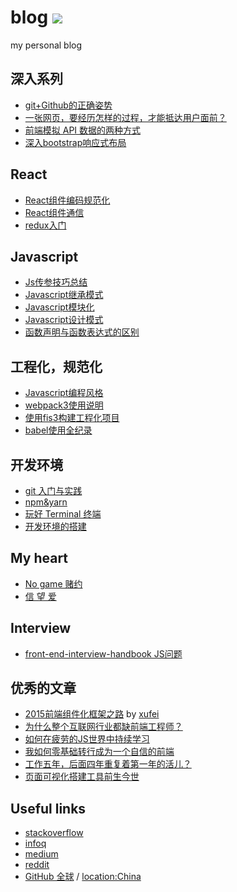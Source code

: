 blog  [![](https://img.shields.io/github/issues/xiaoyueyue165/blog.svg)](https://github.com/xiaoyueyue165/blog/issues)
====

my personal blog

## 深入系列

- [git+Github的正确姿势 ](https://github.com/xiaoyueyue165/blog/issues/2)
- [一张网页，要经历怎样的过程，才能抵达用户面前？](https://github.com/xiaoyueyue165/blog/blob/master/docs/%E4%B8%80%E5%BC%A0%E7%BD%91%E9%A1%B5%EF%BC%8C%E8%A6%81%E7%BB%8F%E5%8E%86%E6%80%8E%E6%A0%B7%E7%9A%84%E8%BF%87%E7%A8%8B%EF%BC%8C%E6%89%8D%E8%83%BD%E6%8A%B5%E8%BE%BE%E7%94%A8%E6%88%B7%E9%9D%A2%E5%89%8D%EF%BC%9F.md) 
- [前端模拟 API 数据的两种方式](https://github.com/xiaoyueyue165/blog/issues/25)
- [深入bootstrap响应式布局](https://github.com/xiaoyueyue165/blog/issues/37)

## React

- [React组件编码规范化](https://github.com/xiaoyueyue165/blog/issues/9)
- [React组件通信 ](https://github.com/xiaoyueyue165/blog/issues/27)
- [redux入门](https://github.com/xiaoyueyue165/blog/issues/34)

## Javascript

- [Js传参技巧总结](https://github.com/xiaoyueyue165/blog/issues/5)
- [Javascript继承模式](https://github.com/xiaoyueyue165/blog/issues/17)
- [Javascript模块化](https://github.com/xiaoyueyue165/blog/issues/23)
- [Javascript设计模式](https://github.com/xiaoyueyue165/blog/issues/26)
- [函数声明与函数表达式的区别](https://github.com/xiaoyueyue165/blog/issues/10)

## 工程化，规范化

- [Javascript编程风格](https://github.com/xiaoyueyue165/blog/issues/11)
- [webpack3使用说明](https://github.com/xiaoyueyue165/blog/issues/33)
- [使用fis3构建工程化项目](https://github.com/xiaoyueyue165/blog/issues/14) 
- [babel使用全纪录](https://github.com/xiaoyueyue165/blog/issues/16) 

## 开发环境

- [git 入门与实践 ](https://github.com/xiaoyueyue165/blog/issues/1)
- [npm&yarn](https://github.com/xiaoyueyue165/blog/issues/7)
- [玩好 Terminal 终端 ](https://github.com/xiaoyueyue165/blog/issues/42)
- [开发环境的搭建](https://github.com/xiaoyueyue165/blog/issues/3)


## My heart

- [No game 赌约](https://github.com/xiaoyueyue165/blog/issues/13)
- [信 望 爱](https://github.com/xiaoyueyue165/blog/issues/41)

## Interview

- [front-end-interview-handbook JS问题](https://github.com/xiaoyueyue165/blog/issues/15)

## 优秀的文章

- [2015前端组件化框架之路](https://github.com/xufei/blog/issues/19) by [xufei](https://github.com/xufei)
- [为什么整个互联网行业都缺前端工程师？](https://zhuanlan.zhihu.com/p/20598089)
- [如何在疲劳的JS世界中持续学习](https://github.com/ProtoTeam/blog/blob/master/201805/1.md)
- [我如何零基础转行成为一个自信的前端](https://juejin.im/post/5bb9aed1e51d451a3f4c3923?utm_source=gold_browser_extension)
- [工作五年，后面四年重复着第一年的活儿？](https://www.barretlee.com/blog/2016/07/21/donnot-repeat-yourself/)
- [页面可视化搭建工具前生今世](https://zhuanlan.zhihu.com/p/37171897)

## Useful links

- [stackoverflow](https://stackoverflow.com/users/8273471/xiaoyueyue)
- [infoq](http://www.infoq.com/cn/)
- [medium](https://medium.com/)
- [reddit](https://www.reddit.com/)
- [GitHub 全球](https://www.diycode.cc/trends) / [location:China](https://github.com/search?q=location%3AChina)




